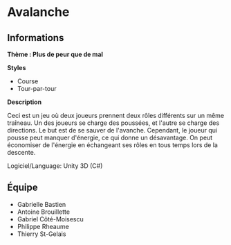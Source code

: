 Avalanche
=============

Informations
----
**Thème : Plus de peur que de mal**

**Styles**
* Course
* Tour-par-tour

**Description**

Ceci est un jeu où deux joueurs prennent deux rôles différents sur un même traîneau. Un des joueurs se charge des poussées, et l'autre se charge des directions. Le but est de se sauver de l'avanche. Cependant, le joueur qui pousse peut manquer d'énergie, ce qui donne un désavantage. On peut économiser de l'énergie en échangeant ses rôles en tous temps lors de la descente.

Logiciel/Language: Unity 3D (C#)

Équipe
----
* Gabrielle Bastien
* Antoine Brouillette
* Gabriel Côté-Moisescu
* Philippe Rheaume
* Thierry St-Gelais
